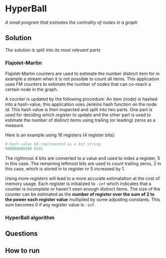 # HyperBall
*A small program that esimates the centrality of nodes in a graph*

## Solution
*The solution is split into its most relevant parts*

### Flajolet-Martin
Flajolet-Martin counters are used to estimate the number distinct item for in example a stream when it is not possible to count all items.
This application uses FM counters to estimate the number of nodes that can co-reach a certain node in the graph.

A counter is updated by the following procedure:
An item (node) is hashed into a hash-value, this application uses Jenkins hash function on the node id. This hash value is then inspected and split into two parts.
One part is used for deciding which *register* to update and the other part is used to estimate the number of distinct items using trailing (or leading) zeros as a measure.

Here is an example using 16 registers (4 register bits):

```ruby
# Hash value 68 represented as a bit string
000000000100 0101
```

The rightmost 4 bits are converted to a value and used to index a register, 5 in this case.
The remaining leftmost bits are used to count trailing zeros, 2 in this case, which is stored in to register nr 5 increased by 1.


Using more *registers* will lead to a more accurate estimatation at the cost of memory usage. Each register is initialized to `-inf` which indicates that a counter is *incomplete* or haven't seen enough distinct items.
The size of the counter can be estimated as the **number of register over the sum of 2 to the power each register value** multiplied by some adjusting constants. This sum becomes 0 if any register value is `-inf`.
### HyperBall algorithm


## Questions

## How to run
